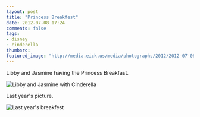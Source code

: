 ```yaml
---
layout: post
title: "Princess Breakfest"
date: 2012-07-08 17:24
comments: false
tags: 
- disney
- cinderella
thumbsrc: 
featured_image: "http://media.eick.us/media/photographs/2012/2012-07-08-1/2012-07-03-cinderalla-castle.JPG"
---
```

Libby and Jasmine having the Princess Breakfast.

![Libby and Jasmine with Cinderella](http://media.eick.us/media/photographs/2012/2012-07-08-1/2012-07-03-cinderalla-castle.JPG)


Last year's picture.

![Last year's breakfest](http://media.eick.us/media/photographs/2012/2012-07-08-1/2011-07-04-cinderalla-castle.jpg)
